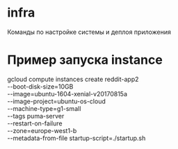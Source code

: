 # infra
Команды по настройке системы и деплоя приложения

# Пример запуска instance
gcloud compute instances create reddit-app2 \
    --boot-disk-size=10GB \
    --image=ubuntu-1604-xenial-v20170815a \
    --image-project=ubuntu-os-cloud \
    --machine-type=g1-small \
    --tags puma-server \
    --restart-on-failure \
    --zone=europe-west1-b \
    --metadata-from-file startup-script=./startup.sh